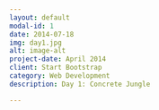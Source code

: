 ```yaml
---
layout: default
modal-id: 1
date: 2014-07-18
img: day1.jpg
alt: image-alt
project-date: April 2014
client: Start Bootstrap
category: Web Development
description: Day 1: Concrete Jungle

---
```

